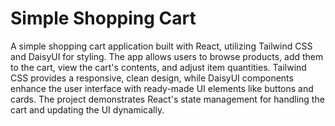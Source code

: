 # Simple Shopping Cart

A simple shopping cart application built with React, utilizing Tailwind CSS and DaisyUI for styling. The app allows users to browse products, add them to the cart, view the cart's contents, and adjust item quantities. Tailwind CSS provides a responsive, clean design, while DaisyUI components enhance the user interface with ready-made UI elements like buttons and cards. The project demonstrates React's state management for handling the cart and updating the UI dynamically.
